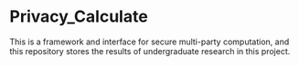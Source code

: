 # Privacy_Calculate
This is a framework and interface for secure multi-party computation, and this repository stores the results of undergraduate research in this project.
